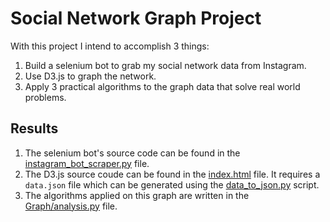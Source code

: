 # Social Network Graph Project

With this project I intend to accomplish 3 things:
1) Build a selenium bot to grab my social network data from Instagram.
2) Use D3.js to graph the network.
3) Apply 3 practical algorithms to the graph data that solve real world problems.


## Results
1) The selenium bot's source code can be found in the [instagram_bot_scraper.py](https://github.com/IkeyBenz/Social-Media-Bot-Scrapers/blob/master/instagram_bot_scraper.py) file.
2) The D3.js source coude can be found in the [index.html](https://github.com/IkeyBenz/Social-Media-Bot-Scrapers/blob/master/index.html) file. It requires a `data.json` file which can be generated using the [data_to_json.py](https://github.com/IkeyBenz/Social-Media-Bot-Scrapers/blob/master/data_to_json.py) script.
3) The algorithms applied on this graph are written in the [Graph/analysis.py](https://github.com/IkeyBenz/Social-Media-Bot-Scrapers/blob/master/Graph/analysis.py) file.